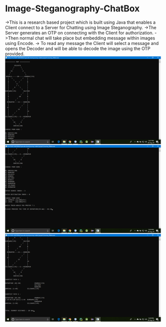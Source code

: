 # Image-Steganography-ChatBox
->This is a research based project which is built using Java that enables a Client connect to a Server for Chatting using Image Steganography.
->The Server generates an OTP on connecting with the Client for authorization.
->Then normal chat will take place but embedding message within images using Encode.
-> To read any message the Client will select a message and opens the Decoder and will be able to decode the image using the OTP provided.
![alt text](https://github.com/priyam24/JourneyMaker/blob/master/screenshots/Screenshot%20(1222).png?raw=true)
![alt text](https://github.com/priyam24/JourneyMaker/blob/master/screenshots/Screenshot%20(1223).png?raw=true)
![alt text](https://github.com/priyam24/JourneyMaker/blob/master/screenshots/Screenshot%20(1224).png?raw=true)
